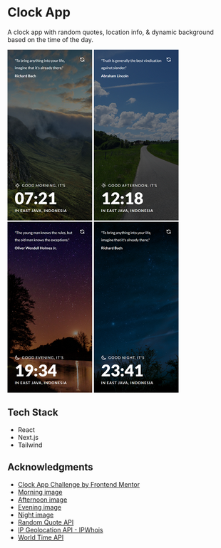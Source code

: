 # Clock App

A clock app with random quotes, location info, & dynamic background based on the time of the day.

![](./screenshot_morning.png) ![](./screenshot_afternoon.png) ![](./screenshot_evening.png) ![](./screenshot_night.png)

## Tech Stack
- React
- Next.js
- Tailwind

## Acknowledgments
- [Clock App Challenge by Frontend Mentor](https://www.frontendmentor.io/challenges/clock-app-LMFaxFwrM)
- [Morning image](https://unsplash.com/photos/1Z2niiBPg5A)
- [Afternoon image](https://unsplash.com/photos/EHpOfsf8bgo)
- [Evening image](https://unsplash.com/photos/5NAIXoeJRh8)
- [Night image](https://unsplash.com/photos/htxSFh0Pxas)
- [Random Quote API](https://github.com/lukePeavey/quotable)
- [IP Geolocation API - IPWhois](https://ipwhois.io/)
- [World Time API](http://worldtimeapi.org/)
